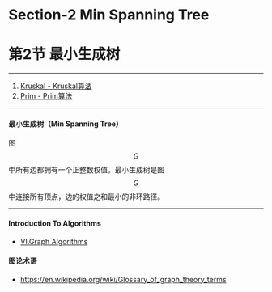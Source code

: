 # Section-2 Min Spanning Tree
# 第2节 最小生成树

--------

1. [Kruskal - Kruskal算法](Kruskal/)
2. [Prim - Prim算法](Prim/)

--------

#### 最小生成树（Min Spanning Tree）

图$$ G $$中所有边都拥有一个正整数权值。最小生成树是图$$ G $$中连接所有顶点，边的权值之和最小的非环路径。

--------

#### Introduction To Algorithms

* [VI.Graph Algorithms](https://www.google.com/search?q=Introduction+to+Algorithms+3rd+Edition+pdf)

#### 图论术语

* https://en.wikipedia.org/wiki/Glossary_of_graph_theory_terms
